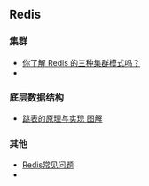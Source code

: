 ## Redis

### 集群

- [你了解 Redis 的三种集群模式吗？](https://segmentfault.com/a/1190000022808576)
- []()

### 底层数据结构

- [跳表的原理与实现 图解](https://blog.csdn.net/Appleeatingboy/article/details/119948340?ydreferer=aHR0cHM6Ly93d3cuYmluZy5jb20v)

### 其他

- [Redis常见问题](https://learn.lianglianglee.com/%E4%B8%93%E6%A0%8F/Redis%20%E6%A0%B8%E5%BF%83%E6%8A%80%E6%9C%AF%E4%B8%8E%E5%AE%9E%E6%88%98/10%20%20%E7%AC%AC1%EF%BD%9E9%E8%AE%B2%E8%AF%BE%E5%90%8E%E6%80%9D%E8%80%83%E9%A2%98%E7%AD%94%E6%A1%88%E5%8F%8A%E5%B8%B8%E8%A7%81%E9%97%AE%E9%A2%98%E7%AD%94%E7%96%91.md)
- 